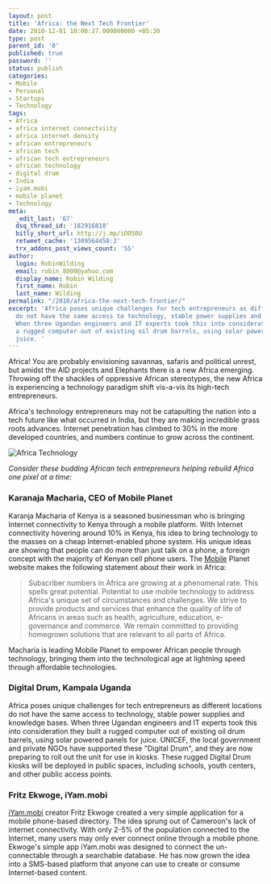 ```yaml
---
layout: post
title: 'Africa: the Next Tech Frontier'
date: 2010-12-01 10:00:27.000000000 +05:30
type: post
parent_id: '0'
published: true
password: ''
status: publish
categories:
- Mobile
- Personal
- Startups
- Technology
tags:
- Africa
- africa internet connectviity
- africa internet density
- african entrepreneurs
- african tech
- african tech entrepreneurs
- african technology
- digital drum
- India
- iyam.mobi
- mobile planet
- Technology
meta:
  _edit_last: '67'
  dsq_thread_id: '182916818'
  bitly_short_url: http://j.mp/iOO50U
  retweet_cache: '1309564458:2'
  trx_addons_post_views_count: '55'
author:
  login: RobinWilding
  email: robin_8000@yahoo.com
  display_name: Robin Wilding
  first_name: Robin
  last_name: Wilding
permalink: "/2010/africa-the-next-tech-frontier/"
excerpt: 'Africa poses unique challenges for tech entrepreneurs as different locations
  do not have the same access to technology, stable power supplies and knowledge bases.
  When three Ugandan engineers and IT experts took this into consideration they built
  a rugged computer out of existing oil drum barrels, using solar powered panels for
  juice. '
---
```

<p>Africa! You are probably envisioning savannas, safaris and political unrest, but amidst the AID projects and Elephants there is a new Africa emerging. Throwing off the shackles of oppressive African stereotypes, the new Africa is experiencing a technology paradigm shift vis-a-vis its high-tech entrepreneurs.</p>
<p>Africa's technology entrepreneurs may not be catapulting the nation into a tech future like what occurred in India, but they are making incredible grass roots advances. Internet penetration has climbed to 30% in the more developed countries, and numbers continue to grow across the continent.</p>

<p><img src="/static/2010/12/africa-tech.jpg" alt="Africa Technology" /></p>
<p><em>Consider these budding African tech entrepreneurs helping rebuild Africa one pixel at a time:</em></p>
<h3>Karanaja Macharia, CEO of Mobile Planet</h3>
<p>Karanja Macharia of Kenya is a seasoned businessman who is bringing Internet connectivity to Kenya through a mobile platform. With Internet connectivity hovering around 10% in Kenya, his idea to bring technology to the masses on a cheap Internet-enabled phone system. His unique ideas are showing that people can do more than just talk on a phone, a foreign concept with the majority of Kenyan cell phone users.  The <a href="http://www.mobileplanet.co.ke/">Mobile</a> Planet website makes the following statement about their work in Africa:</p>
<blockquote><p>Subscriber numbers in Africa are growing at a phenomenal rate. This spells great potential. Potential to use mobile technology to address Africa's unique set of circumstances and challenges. We strive to provide products and services that enhance the quality of life of Africans in areas such as health, agriculture, education, e-governance and commerce. We remain committed to providing homegrown solutions that are relevant to all parts of Africa.</p></blockquote>
<p>Macharia is leading Mobile Planet to empower African people through technology, bringing them into the technological age at lightning speed through affordable technologies.</p>
<h3>Digital Drum, Kampala Uganda</h3>
<p>Africa poses unique challenges for tech entrepreneurs as different locations do not have the same access to technology, stable power supplies and knowledge bases. When three Ugandan engineers and IT experts took this into consideration they built a rugged computer out of existing oil drum barrels, using solar powered panels for juice. UNICEF, the local government and private NGOs have supported these "Digital Drum", and they are now preparing to roll out the unit for use in kiosks. These rugged Digital Drum kiosks will be deployed in public spaces, including schools, youth centers, and other public access points. </p>
<h3>Fritz Ekwoge, iYam.mobi</h3>
<p><a href="http://iyam.mobi/login">iYam.mobi</a> creator Fritz Ekwoge created a very simple application for a mobile phone-based directory. The idea sprung out of Cameroon's lack of internet connectivity. With only 2-5% of the population connected to the Internet, many users may only ever connect online through a mobile phone. Ekwoge's simple app iYam.mobi was designed to connect the un-connectable through a searchable database. He has now grown the idea into a SMS-based platform that anyone can use to create or consume Internet-based content.</p>
